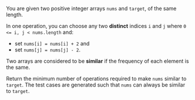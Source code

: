 You are given two positive integer arrays `nums` and `target`, of the same length.

In one operation, you can choose any two **distinct** indices `i` and `j` where `0 <= i, j < nums.length` and:

- set `nums[i] = nums[i] + 2` and
- set `nums[j] = nums[j] - 2`.

Two arrays are considered to be **similar** if the frequency of each element is the same.

Return the minimum number of operations required to make `nums` similar to `target`. The test cases are generated such that `nums` can always be similar to `target`.